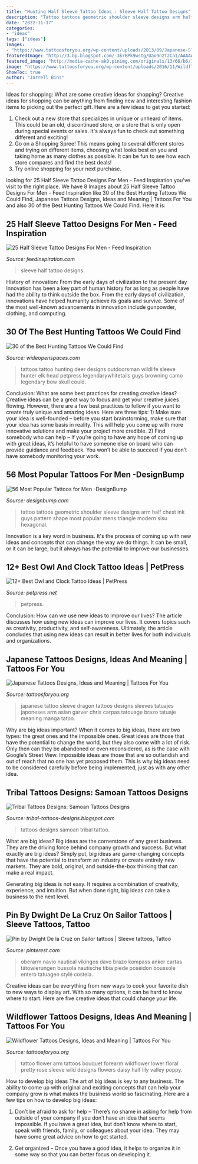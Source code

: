 ```yaml
---
title: "Hunting Half Sleeve Tattoo Ideas : Sleeve Half Tattoo Designs"
description: "Tattoo tattoos geometric shoulder sleeve designs arm half chest ink guys pattern shape most popular mens triangle modern sisu hexagonal"
date: "2022-11-17"
categories:
- "ideas"
tags: ["ideas"]
images:
- "https://www.tattoosforyou.org/wp-content/uploads/2013/09/Japanese-Sleeve-Tattoo.jpg"
featuredImage: "http://3.bp.blogspot.com/-3krBPk9wstg/Uao9n2T2CaI/AAAAAAAAIr8/jExZnXsZ6K0/s400/2013+Samoan+Tattoos+Designs+-+3.JPG"
featured_image: "http://media-cache-ak0.pinimg.com/originals/13/66/b6/1366b689ba2158ddbefd65e1a1edb57a.jpg"
image: "https://www.tattoosforyou.org/wp-content/uploads/2016/11/Wildflower-Tattoo-Forearm.jpg"
ShowToc: true
author: "Jarrell Bins"
---
```



Ideas for shopping: What are some creative ideas for shopping?
Creative ideas for shopping can be anything from finding new and interesting fashion items to picking out the perfect gift. Here are a few ideas to get you started: 
1. Check out a new store that specializes in unique or unheard of items. This could be an old, discontinued store, or a store that is only open during special events or sales. It's always fun to check out something different and exciting! 
2. Go on a Shopping Spree! This means going to several different stores and trying on different items, choosing what looks best on you and taking home as many clothes as possible. It can be fun to see how each store compares and find the best deals! 
3. Try online shopping for your next purchase.

	

		
looking for 25 Half Sleeve Tattoo Designs For Men - Feed Inspiration you've visit to the right place. We have 8 Images about 25 Half Sleeve Tattoo Designs For Men - Feed Inspiration like 30 of the Best Hunting Tattoos We Could Find, Japanese Tattoos Designs, Ideas and Meaning | Tattoos For You and also 30 of the Best Hunting Tattoos We Could Find. Here it is:
		
    
## 25 Half Sleeve Tattoo Designs For Men - Feed Inspiration

<img loading=lazy src="http://feedinspiration.com/wp-content/uploads/2016/03/25-Half-Sleeve-Tattoo-Designs-For-Men.jpg" onerror="this.onerror=null;this.src='https://tse3.mm.bing.net/th?id=OIP.8rSpTu4JdiImWhSKCIpRDgHaF6&amp;pid=15.1';" alt="25 Half Sleeve Tattoo Designs For Men - Feed Inspiration">

_Source: feedinspiration.com_

>sleeve half tattoo designs. 

	

History of innovation: From the early days of civilization to the present day
Innovation has been a key part of human history for as long as people have had the ability to think outside the box. From the early days of civilization, innovations have helped humanity achieve its goals and survive. Some of the most well-known advancements in innovation include gunpowder, clothing, and computing.

    
## 30 Of The Best Hunting Tattoos We Could Find

<img loading=lazy src="http://media-cache-ak0.pinimg.com/originals/13/66/b6/1366b689ba2158ddbefd65e1a1edb57a.jpg" onerror="this.onerror=null;this.src='https://tse1.mm.bing.net/th?id=OIP.m4Qy8aQYHmmBFPG_zufK1AHaJ4&amp;pid=15.1';" alt="30 of the Best Hunting Tattoos We Could Find">

_Source: wideopenspaces.com_

>tattoos tattoo hunting deer designs outdoorsman wildlife sleeve hunter elk head petpress legendarywhitetails guys browning camo legendary bow skull could. 

	

Conclusion: What are some best practices for creating creative ideas?
Creative ideas can be a great way to focus and get your creative juices flowing. However, there are a few best practices to follow if you want to create truly unique and amazing ideas. Here are three tips: 1) Make sure your idea is well-founded – before you start brainstorming, make sure that your idea has some basis in reality. This will help you come up with more innovative solutions and make your project more credible. 2) Find somebody who can help – If you’re going to have any hope of coming up with great ideas, it’s helpful to have someone else on board who can provide guidance and feedback. You won’t be able to succeed if you don’t have somebody monitoring your work.

    
## 56 Most Popular Tattoos For Men -DesignBump

<img loading=lazy src="https://cdn.designbump.com/wp-content/uploads/2015/10/arm-sleeve-tattoos-for-guys.jpg" onerror="this.onerror=null;this.src='https://tse3.mm.bing.net/th?id=OIP.09Gd57m5-2ikgmFh8gDZGQAAAA&amp;pid=15.1';" alt="56 Most Popular Tattoos for Men -DesignBump">

_Source: designbump.com_

>tattoo tattoos geometric shoulder sleeve designs arm half chest ink guys pattern shape most popular mens triangle modern sisu hexagonal. 

	

Innovation is a key word in business. It's the process of coming up with new ideas and concepts that can change the way we do things. It can be small, or it can be large, but it always has the potential to improve our businesses.

    
## 12+ Best Owl And Clock Tattoo Ideas | PetPress

<img loading=lazy src="https://cdn.petpress.net/wp-content/uploads/2020/05/11221730/owl-clock-tattoo-scaled.jpg" onerror="this.onerror=null;this.src='https://tse1.mm.bing.net/th?id=OIP.1ZOc2-xrMsyU9D3fN8GxLQHaLH&amp;pid=15.1';" alt="12+ Best Owl and Clock Tattoo Ideas | PetPress">

_Source: petpress.net_

>petpress. 

	

Conclusion: How can we use new ideas to improve our lives?
The article discusses how using new ideas can improve our lives. It covers topics such as creativity, productivity, and self-awareness. Ultimately, the article concludes that using new ideas can result in better lives for both individuals and organizations.

    
## Japanese Tattoos Designs, Ideas And Meaning | Tattoos For You

<img loading=lazy src="https://www.tattoosforyou.org/wp-content/uploads/2013/09/Japanese-Sleeve-Tattoo.jpg" onerror="this.onerror=null;this.src='https://tse1.mm.bing.net/th?id=OIP.ds-wx0GMinjWO3F_q7H6sQHaPu&amp;pid=15.1';" alt="Japanese Tattoos Designs, Ideas and Meaning | Tattoos For You">

_Source: tattoosforyou.org_

>japanese tattoo sleeve dragon tattoos designs sleeves tatuajes japoneses arm asian garver chris carpas tatouage brazo tatuaje meaning manga tatoo. 

	

Why are big ideas important?
When it comes to big ideas, there are two types: the great ones and the impossible ones. Great ideas are those that have the potential to change the world, but they also come with a lot of risk. Only then can they be abandoned or even reconsidered, as is the case with Google’s Street View. Impossible ideas are those that are so outlandish and out of reach that no one has yet proposed them. This is why big ideas need to be considered carefully before being implemented, just as with any other idea.

    
## Tribal Tattoos Designs: Samoan Tattoos Designs

<img loading=lazy src="http://3.bp.blogspot.com/-3krBPk9wstg/Uao9n2T2CaI/AAAAAAAAIr8/jExZnXsZ6K0/s400/2013+Samoan+Tattoos+Designs+-+3.JPG" onerror="this.onerror=null;this.src='https://tse1.mm.bing.net/th?id=OIP.UQwKRJ7-2v1zpQLs3zwFjgAAAA&amp;pid=15.1';" alt="Tribal Tattoos Designs: Samoan Tattoos Designs">

_Source: tribal-tattoos-designs.blogspot.com_

>tattoos designs samoan tribal tattoo. 

	

What are big ideas?
Big ideas are the cornerstone of any great business. They are the driving force behind company growth and success. But what exactly are big ideas?
Simply put, big ideas are game-changing concepts that have the potential to transform an industry or create entirely new markets. They are bold, original, and outside-the-box thinking that can make a real impact.

Generating big ideas is not easy. It requires a combination of creativity, experience, and intuition. But when done right, big ideas can take a business to the next level.

    
## Pin By Dwight De La Cruz On Sailor Tattoos | Sleeve Tattoos, Tattoo

<img loading=lazy src="https://i.pinimg.com/736x/77/ca/7c/77ca7cfc5a95abda89630c4ad5badf48.jpg" onerror="this.onerror=null;this.src='https://tse4.mm.bing.net/th?id=OIP.QBwjVVBCukntrJS_PReeFQHaNK&amp;pid=15.1';" alt="Pin by Dwight De la Cruz on Sailor tattoos | Sleeve tattoos, Tattoo">

_Source: pinterest.com_

>oberarm navio nautical vikingos davo brazo kompass anker cartas tätowierungen bussola nautische tibia piede poséidon boussole entero tatuagen stylé costela. 

	

Creative ideas can be everything from new ways to cook your favorite dish to new ways to display art. With so many options, it can be hard to know where to start. Here are five creative ideas that could change your life.

    
## Wildflower Tattoos Designs, Ideas And Meaning | Tattoos For You

<img loading=lazy src="https://www.tattoosforyou.org/wp-content/uploads/2016/11/Wildflower-Tattoo-Forearm.jpg" onerror="this.onerror=null;this.src='https://tse1.mm.bing.net/th?id=OIP.K--1Sw4BvXBYC-ChXoqWNAHaLG&amp;pid=15.1';" alt="Wildflower Tattoos Designs, Ideas and Meaning | Tattoos For You">

_Source: tattoosforyou.org_

>tattoo flower arm tattoos bouquet forearm wildflower lower floral pretty rose sleeve wild designs flowers daisy half lily valley poppy. 

	

How to develop big ideas
The art of big ideas is key to any business. The ability to come up with original and exciting concepts that can help your company grow is what makes the business world so fascinating. Here are a few tips on how to develop big ideas:
1. Don’t be afraid to ask for help – There’s no shame in asking for help from outside of your company if you don’t have an idea that seems impossible. If you have a great idea, but don’t know where to start, speak with friends, family, or colleagues about your idea. They may have some great advice on how to get started.

2. Get organized – Once you have a good idea, it helps to organize it in some way so that you can better focus on developing it.

